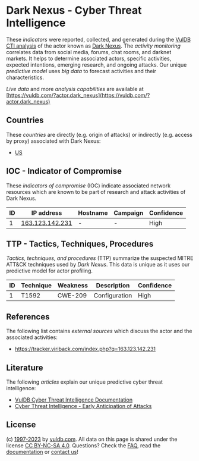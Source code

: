 # Dark Nexus - Cyber Threat Intelligence

These _indicators_ were reported, collected, and generated during the [VulDB CTI analysis](https://vuldb.com/?kb.cti) of the actor known as [Dark Nexus](https://vuldb.com/?actor.dark_nexus). The _activity monitoring_ correlates data from social media, forums, chat rooms, and darknet markets. It helps to determine associated actors, specific activities, expected intentions, emerging research, and ongoing attacks. Our unique _predictive model_ uses _big data_ to forecast activities and their characteristics.

_Live data_ and more _analysis capabilities_ are available at [https://vuldb.com/?actor.dark_nexus](https://vuldb.com/?actor.dark_nexus)

## Countries

These _countries_ are directly (e.g. origin of attacks) or indirectly (e.g. access by proxy) associated with Dark Nexus:

* [US](https://vuldb.com/?country.us)

## IOC - Indicator of Compromise

These _indicators of compromise_ (IOC) indicate associated network resources which are known to be part of research and attack activities of Dark Nexus.

ID | IP address | Hostname | Campaign | Confidence
-- | ---------- | -------- | -------- | ----------
1 | [163.123.142.231](https://vuldb.com/?ip.163.123.142.231) | - | - | High

## TTP - Tactics, Techniques, Procedures

_Tactics, techniques, and procedures_ (TTP) summarize the suspected MITRE ATT&CK techniques used by _Dark Nexus_. This data is unique as it uses our predictive model for actor profiling.

ID | Technique | Weakness | Description | Confidence
-- | --------- | -------- | ----------- | ----------
1 | T1592 | CWE-209 | Configuration | High

## References

The following list contains _external sources_ which discuss the actor and the associated activities:

* https://tracker.viriback.com/index.php?q=163.123.142.231

## Literature

The following _articles_ explain our unique predictive cyber threat intelligence:

* [VulDB Cyber Threat Intelligence Documentation](https://vuldb.com/?kb.cti)
* [Cyber Threat Intelligence - Early Anticipation of Attacks](https://www.scip.ch/en/?labs.20201022)

## License

(c) [1997-2023](https://vuldb.com/?kb.changelog) by [vuldb.com](https://vuldb.com/?kb.about). All data on this page is shared under the license [CC BY-NC-SA 4.0](https://creativecommons.org/licenses/by-nc-sa/4.0/). Questions? Check the [FAQ](https://vuldb.com/?kb.faq), read the [documentation](https://vuldb.com/?kb) or [contact us](https://vuldb.com/?contact)!

